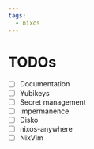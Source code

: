 ```yaml
---
tags:
  - nixos
---
```

# TODOs

- [ ] Documentation
- [ ] Yubikeys
- [ ] Secret management
- [ ] Impermanence
- [ ] Disko
- [ ] nixos-anywhere
- [ ] NixVim